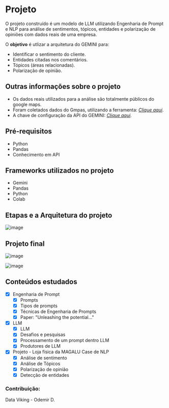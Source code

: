 # Projeto
O projeto construído é um modelo de LLM utilizando Engenharia de Prompt e NLP para análise de sentimentos, tópicos, entidades e polarização de opiniões com dados reais de uma empresa.


O **objetivo** é utlizar a arquitetura do GEMINI para:
- Identificar o sentimento do cliente.
- Entidades citadas nos comentários.
- Tópicos (áreas relacionadas).
- Polarização de opinião.

## Outras informações sobre o projeto

- Os dados reais utilizados para a análise são totalmente públicos do google maps.
- Foram coletados dados do Gmpas, utilizando a ferramenta: [_Clique aqui_](https://outscraper.com/pt/).
- A chave de configuração da API do GEMINI: [_Clique aqui_](https://aistudio.google.com/app/apikey).

## Pré-requisitos
- Python
- Pandas
- Conhecimento em API

## Frameworks utilizados no projeto
- Gemini
- Pandas
- Python
- Colab


## Etapas e a Arquitetura do projeto

![image](https://github.com/user-attachments/assets/e803b5d6-1efd-4dd7-865d-e94e90c17e28)


## Projeto final
![image](https://github.com/user-attachments/assets/5615c601-0fac-4dfc-a01d-39197bcd1d21)

![image](https://github.com/user-attachments/assets/d7ed5df5-0540-44a9-bbe5-8df09b610195)

## Conteúdos estudados
- [X] Engenharia de Prompt
  - [X] Prompts
  - [X] Tipos de prompts
  - [X] Técnicas de Engenharia de Prompts
  - [X] Paper: "Unleashing the potential..."

- [X] LLM
  - [X] LLM
  - [X] Desafios e pesquisas
  - [X] Processamento de um prompt dentro LLM
  - [X] Produtores de LLM
     
- [X] Projeto - Loja física da MAGALU
Case de NLP
  - [X] Análise de sentimento
  - [X] Análise de Tópicos
  - [X] Polarização de opinião
  - [X] Detecção de entidades
  
### Contribuição:
Data Viking - Odemir D.

